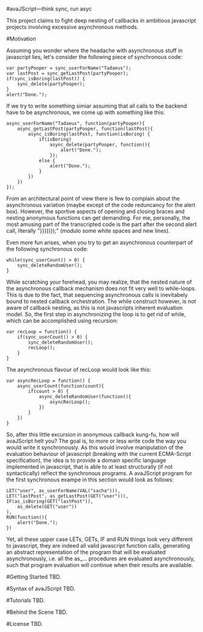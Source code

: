 #avaJScript―think sync, run asyc

This project claims to fight deep nesting of callbacks in ambitious javascript projects involving excessive asynchronous methods. 

#Motivation

Assuming you wonder where the headache with asynchronous stuff in javascript lies, let's consider the following piece of synchronous code:

	var partyPooper = sync_userForName("Tadaeus");
	var lastPost = sync_getLastPost(partyPooper);
	if(sync_isBoring(lastPost)) {
		sync_delete(partyPooper);
	}
	alert("Done.");

If we try to write something simiar assuming that all calls to the backend have to be asynchronous, we come up with something like this:

	async_userForName("Tadaeus", function(partyPooper){
		async_getLastPost(partyPooper, function(lastPost){
			async_isBoring(lastPost, function(isBoring) {
				if(isBoring)
					async_delete(partyPooper, function(){
						alert("Done.");
					});
				else {
					alert("Done.");
				}
			})
		})
	});

From an architectural point of view there is few to complain about the asynchronous variation (maybe except of the code reduncancy for the alert box). However, the sportive aspects of opening and closing braces and nesting anonymous functions can get demanding. For me, personally, the most amusing part of the transcripted code is the part after the second alert call, literally "}})})});" (modulo some white spaces and new lines).

Even more fun arises, when you try to get an asynchronous counterpart of the following synchronous code:

	while(sync_userCount() > 0) {
		sync_deleteRandomUser();
	}

While scratching your forehead, you may realize, that the nested nature of the asynchronous callback mechanism does not fit very well to while-loops. This is due to the fact, that sequencing asynchronous calls is inevitabely bound to nested callback orchestration. The while construct however, is not aware of callback nesting, as this is not javascripts inherent evaluation model. So, the first step in asynchronizing the loop is to get rid of while, which can be accomplished using recursion:

	var recLoop = function() {
		if(sync_userCount() > 0) {
			sync_deleteRandomUser();
			recLoop();
		}
	}

The asynchronous flavour of recLoop would look like this:

	var asyncRecLoop = function() {
		async_userCount(function(count){
			if(count > 0) {
				async_deleteRandomUser(function(){
					asyncRecLoop();
				})
			}
		})
	}

So, after this little excursion in anonymous callback kung-fu, how will avaJScript helt you? The goal is, to more or less write code the way you would write it synchronously. As this would involve manipulation of the evaluation behaviour of javascript (breaking with the current ECMA-Script specification), the idea is to provide a domain specific language implemented in javascript, that is able to at least structurally (if not syntactically) reflect the synchronous programs. A avaJScript program for the first synchronous exampe in this section would look as follows:

	LET("user", as_userForName(VAL("sacha"))),
	LET("lastPost", as_getLastPost(GET("user"))),
	IF(as_isBoring(GET("lastPost")),
		as_delete(GET("user"))
	),
	RUN(function(){ 
		alert("Done."); 
	})

Yet, all these upper case LETs, GETs, IF and RUN things look very different to javascript, they are indeed all valid javascript function calls, generating an abstract representation of the program that will be evaluated asynchronously, i.e. all the as_... procedures are evaluated asynchronously, such that program evaluation will continue when their results are available.

#Getting Started
TBD.

#Syntax of avaJScript
TBD.

#Tutorials
TBD.


#Behind the Scene
TBD.

#License
TBD.
